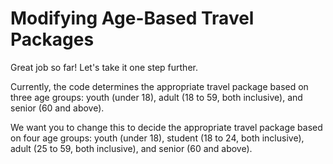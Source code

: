 # Modifying Age-Based Travel Packages

Great job so far! Let's take it one step further.

Currently, the code determines the appropriate travel package based on three age groups: youth (under 18), adult (18 to 59, both inclusive), and senior (60 and above).

We want you to change this to decide the appropriate travel package based on four age groups: youth (under 18), student (18 to 24, both inclusive), adult (25 to 59, both inclusive), and senior (60 and above).